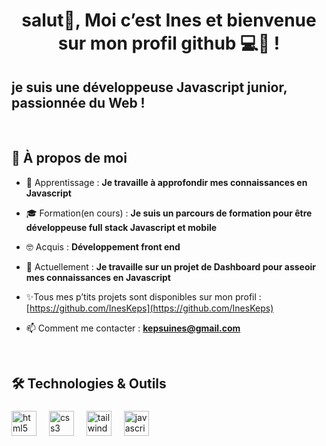 <h1 align="center">salut👋, Moi c’est Ines et bienvenue sur mon profil github 💻👩 !</h1>
<h2 align="left">je suis une développeuse Javascript junior, passionnée du Web !</h2>
<br>

<h2>🎯 À propos de moi</h2>

- 🌱 Apprentissage : **Je travaille à approfondir mes connaissances en Javascript**

- 🎓 Formation(en cours) : **Je suis un parcours de formation pour être développeuse full stack Javascript et mobile**

- 🤓 Acquis : **Développement front end**
  
- 🚀 Actuellement : **Je travaille sur un projet de Dashboard pour asseoir mes connaissances en Javascript**

- ✨Tous mes p’tits projets sont disponibles sur mon profil : [https://github.com/InesKeps](https://github.com/InesKeps)

- 📫 Comment me contacter : **kepsuines@gmail.com**

<br>

<h2 align="left">🛠️ Technologies & Outils</h2>

###

<div align="left">
  <img src="https://cdn.jsdelivr.net/gh/devicons/devicon/icons/html5/html5-original.svg" height="40" alt="html5 logo"  />
  <img width="12" />
  <img src="https://cdn.jsdelivr.net/gh/devicons/devicon/icons/css3/css3-original.svg" height="40" alt="css3 logo"  />
  <img width="12" />
  <img src="https://cdn.jsdelivr.net/gh/devicons/devicon/icons/tailwindcss/tailwindcss-original-wordmark.svg" height="40" alt="tailwindcss logo"  />
  <img width="12" />
  <img src="https://cdn.jsdelivr.net/gh/devicons/devicon/icons/javascript/javascript-original.svg" height="40" alt="javascript logo"  />
</div>

###
